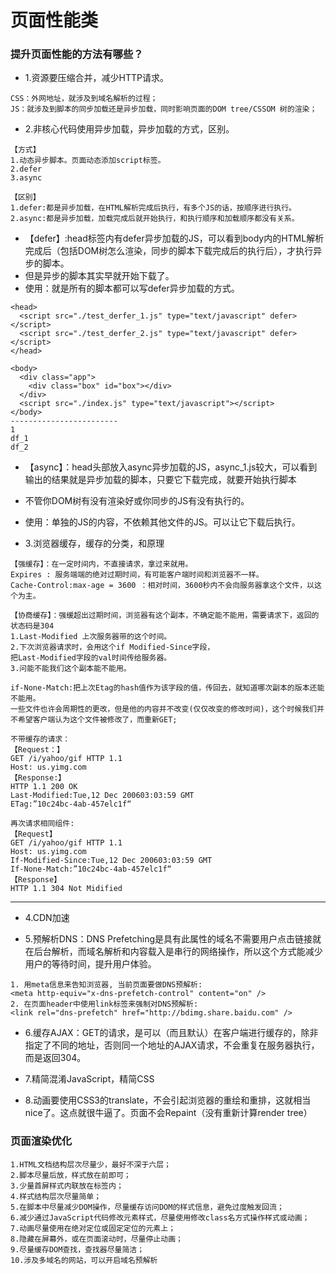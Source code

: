 # 页面性能类

### 提升页面性能的方法有哪些？

* 1.资源要压缩合并，减少HTTP请求。
```
CSS：外网地址，就涉及到域名解析的过程；
JS：就涉及到脚本的同步加载还是异步加载，同时影响页面的DOM tree/CSSOM 树的渲染；
```

* 2.非核心代码使用异步加载，异步加载的方式，区别。
```
【方式】
1.动态异步脚本。页面动态添加script标签。
2.defer
3.async

【区别】
1.defer:都是异步加载，在HTML解析完成后执行，有多个JS的话，按顺序进行执行。
2.async:都是异步加载，加载完成后就开始执行，和执行顺序和加载顺序都没有关系。
```

* 【defer】:head标签内有defer异步加载的JS，可以看到body内的HTML解析完成后（包括DOM树怎么渲染，同步的脚本下载完成后的执行后），才执行异步的脚本。
* 但是异步的脚本其实早就开始下载了。
* 使用：就是所有的脚本都可以写defer异步加载的方式。
```
<head>
  <script src="./test_derfer_1.js" type="text/javascript" defer></script>
  <script src="./test_derfer_2.js" type="text/javascript" defer></script>
</head>

<body>
  <div class="app">
    <div class="box" id="box"></div>
  </div>
  <script src="./index.js" type="text/javascript"></script>
</body>
------------------------
1
df_1
df_2
```

* 【async】：head头部放入async异步加载的JS，async_1.js较大，可以看到输出的结果就是异步加载的脚本，只要它下载完成，就要开始执行脚本
* 不管你DOM树有没有渲染好或你同步的JS有没有执行的。
* 使用：单独的JS的内容，不依赖其他文件的JS。可以让它下载后执行。

* 3.浏览器缓存，缓存的分类，和原理
```
【强缓存】：在一定时间内，不直接请求，拿过来就用。
Expires : 服务端端的绝对过期时间，有可能客户端时间和浏览器不一样。
Cache-Control:max-age = 3600 ：相对时间，3600秒内不会向服务器拿这个文件，以这个为主。

【协商缓存】：强缓超出过期时间，浏览器有这个副本，不确定能不能用，需要请求下，返回的状态码是304
1.Last-Modified 上次服务器带的这个时间。
2.下次浏览器请求时，会用这个if Modified-Since字段，
把Last-Modified字段的val时间传给服务器。
3.问能不能我们这个副本能不能用。

if-None-Match:把上次Etag的hash值作为该字段的值，传回去，就知道哪次副本的版本还能不能用。
一些文件也许会周期性的更改，但是他的内容并不改变(仅仅改变的修改时间)，这个时候我们并不希望客户端认为这个文件被修改了，而重新GET;
```

```
不带缓存的请求：
【Request：】
GET /i/yahoo/gif HTTP 1.1
Host: us.yimg.com
【Response:】
HTTP 1.1 200 OK
Last-Modified:Tue,12 Dec 200603:03:59 GMT
ETag:”10c24bc-4ab-457elc1f“

再次请求相同组件:
【Request】
GET /i/yahoo/gif HTTP 1.1
Host: us.yimg.com
If-Modified-Since:Tue,12 Dec 200603:03:59 GMT
If-None-Match:”10c24bc-4ab-457elc1f“
【Response】
HTTP 1.1 304 Not Midified
```
-------------

* 4.CDN加速

* 5.预解析DNS：DNS Prefetching是具有此属性的域名不需要用户点击链接就在后台解析，而域名解析和内容载入是串行的网络操作，所以这个方式能减少用户的等待时间，提升用户体验。
```
1. 用meta信息来告知浏览器, 当前页面要做DNS预解析:
<meta http-equiv="x-dns-prefetch-control" content="on" />
2. 在页面header中使用link标签来强制对DNS预解析: 
<link rel="dns-prefetch" href="http://bdimg.share.baidu.com" />
```

* 6.缓存AJAX：GET的请求，是可以（而且默认）在客户端进行缓存的，除非指定了不同的地址，否则同一个地址的AJAX请求，不会重复在服务器执行，而是返回304。

* 7.精简混淆JavaScript，精简CSS

* 8.动画要使用CSS3的translate，不会引起浏览器的重绘和重排，这就相当nice了。这点就很牛逼了。页面不会Repaint（没有重新计算render tree）


### 页面渲染优化

```
1.HTML文档结构层次尽量少，最好不深于六层；
2.脚本尽量后放，样式放在前即可；
3.少量首屏样式内联放在标签内；
4.样式结构层次尽量简单；
5.在脚本中尽量减少DOM操作，尽量缓存访问DOM的样式信息，避免过度触发回流；
6.减少通过JavaScript代码修改元素样式，尽量使用修改class名方式操作样式或动画；
7.动画尽量使用在绝对定位或固定定位的元素上；
8.隐藏在屏幕外，或在页面滚动时，尽量停止动画；
9.尽量缓存DOM查找，查找器尽量简洁；
10.涉及多域名的网站，可以开启域名预解析
```
